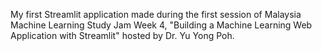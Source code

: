 My first Streamlit application made during the first session of Malaysia Machine Learning Study Jam Week 4, "Building a Machine Learning Web Application with Streamlit" hosted by Dr. Yu Yong Poh.
